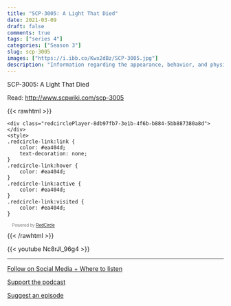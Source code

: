 ```yaml
---
title: "SCP-3005: A Light That Died"
date: 2021-03-09
draft: false
comments: true
tags: ["series 4"]
categories: ["Season 3"]
slug: scp-3005
images: ["https://i.ibb.co/Kwx2dBz/SCP-3005.jpg"]
description: "Information regarding the appearance, behavior, and physical/metaphysical properties of SCP-3005 has been lost."
---
```


SCP-3005: A Light That Died

Read: http://www.scpwiki.com/scp-3005

{{< rawhtml >}}
<script async defer onload="redcircleIframe();" src="https://api.podcache.net/embedded-player/sh/63705181-2bd5-4fc1-a869-6f5b27226efa/ep/8db97fb7-3e1b-4f6b-b884-5bb887380a8d"></script>
    <div class="redcirclePlayer-8db97fb7-3e1b-4f6b-b884-5bb887380a8d"></div>
    <style>
    .redcircle-link:link {
        color: #ea404d;
        text-decoration: none;
    }
    .redcircle-link:hover {
        color: #ea404d;
    }
    .redcircle-link:active {
        color: #ea404d;
    }
    .redcircle-link:visited {
        color: #ea404d;
    }
</style>
<p style="margin-top:3px;margin-left:11px;font-family: sans-serif;font-size: 10px; color: gray;">Powered by <a class="redcircle-link" href="https://redcircle.com?utm_source=rc_embedded_player&utm_medium=web&utm_campaign=embedded_v1">RedCircle</a></p>
{{< /rawhtml >}}

{{< youtube Nc8rJl_96g4 >}}

---

[Follow on Social Media + Where to listen](/links)

[Support the podcast](/support)

[Suggest an episode](/suggest)
